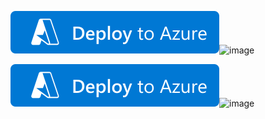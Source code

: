 [![Azure Lab Builders Demo Commercial](https://raw.githubusercontent.com/Azure/azure-quickstart-templates/master/1-CONTRIBUTION-GUIDE/images/deploytoazure.svg?sanitize=true)](https://portal.azure.com/#create/Microsoft.Template/uri/https%3A%2F%2Fraw.githubusercontent.com%2Felliottfieldsjr%2FKillerHomeLab-Training%2Fmain%2FDeployments%2FDeploy-Virtual-Network%2Fazuredeployvnet.json)![image](https://user-images.githubusercontent.com/34408457/149542812-4812d238-8a70-4f07-8df7-a27b13c02486.png)

[![Azure Lab Builders Demo Government](https://raw.githubusercontent.com/Azure/azure-quickstart-templates/master/1-CONTRIBUTION-GUIDE/images/deploytoazure.svg?sanitize=true)](https://portal.azure.us/#create/Microsoft.Template/uri/https%3A%2F%2Fraw.githubusercontent.com%2Felliottfieldsjr%2FKillerHomeLab-Training%2Fmain%2FDeployments%2FDeploy-Virtual-Network%2Fazuredeployvnet.json)![image](https://user-images.githubusercontent.com/34408457/149542812-4812d238-8a70-4f07-8df7-a27b13c02486.png)
